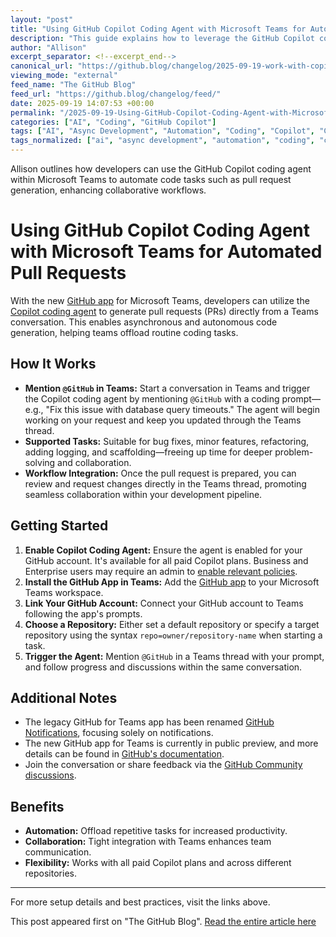 ```yaml
---
layout: "post"
title: "Using GitHub Copilot Coding Agent with Microsoft Teams for Automated PRs"
description: "This guide explains how to leverage the GitHub Copilot coding agent within Microsoft Teams to automate pull request creation and streamline your development workflow. It covers enabling the coding agent, integrating GitHub with Teams, and initiating tasks via conversational prompts. Key steps and setup requirements for developers and teams are detailed."
author: "Allison"
excerpt_separator: <!--excerpt_end-->
canonical_url: "https://github.blog/changelog/2025-09-19-work-with-copilot-coding-agent-in-microsoft-teams"
viewing_mode: "external"
feed_name: "The GitHub Blog"
feed_url: "https://github.blog/changelog/feed/"
date: 2025-09-19 14:07:53 +00:00
permalink: "/2025-09-19-Using-GitHub-Copilot-Coding-Agent-with-Microsoft-Teams-for-Automated-PRs.html"
categories: ["AI", "Coding", "GitHub Copilot"]
tags: ["AI", "Async Development", "Automation", "Coding", "Copilot", "Copilot Coding Agent", "Developer Workflow", "GitHub App", "GitHub Business", "GitHub Copilot", "GitHub Enterprise", "Microsoft Teams", "News", "Productivity Tools", "Pull Requests", "Repository Management", "Team Collaboration", "VS Code"]
tags_normalized: ["ai", "async development", "automation", "coding", "copilot", "copilot coding agent", "developer workflow", "github app", "github business", "github copilot", "github enterprise", "microsoft teams", "news", "productivity tools", "pull requests", "repository management", "team collaboration", "vs code"]
---
```


Allison outlines how developers can use the GitHub Copilot coding agent within Microsoft Teams to automate code tasks such as pull request generation, enhancing collaborative workflows.<!--excerpt_end-->

# Using GitHub Copilot Coding Agent with Microsoft Teams for Automated Pull Requests

With the new [GitHub app](https://appsource.microsoft.com/en-us/product/office/WA200009189?tab=Overview) for Microsoft Teams, developers can utilize the [Copilot coding agent](https://docs.github.com/en/copilot/concepts/agents/coding-agent/about-coding-agent) to generate pull requests (PRs) directly from a Teams conversation. This enables asynchronous and autonomous code generation, helping teams offload routine coding tasks.

## How It Works

- **Mention `@GitHub` in Teams:** Start a conversation in Teams and trigger the Copilot coding agent by mentioning `@GitHub` with a coding prompt—e.g., "Fix this issue with database query timeouts." The agent will begin working on your request and keep you updated through the Teams thread.
- **Supported Tasks:** Suitable for bug fixes, minor features, refactoring, adding logging, and scaffolding—freeing up time for deeper problem-solving and collaboration.
- **Workflow Integration:** Once the pull request is prepared, you can review and request changes directly in the Teams thread, promoting seamless collaboration within your development pipeline.

## Getting Started

1. **Enable Copilot Coding Agent:** Ensure the agent is enabled for your GitHub account. It's available for all paid Copilot plans. Business and Enterprise users may require an admin to [enable relevant policies](https://docs.github.com/en/enterprise-cloud@latest/copilot/concepts/agents/coding-agent/coding-agent-for-business-and-copilot-enterprise#copilot-coding-agent-policies-for-copilot-business-and-copilot-enterprise).
2. **Install the GitHub App in Teams:** Add the [GitHub app](https://teams.microsoft.com/l/app/836ecc9e-6dca-4696-a2e9-15e252cd3f31) to your Microsoft Teams workspace.
3. **Link Your GitHub Account:** Connect your GitHub account to Teams following the app's prompts.
4. **Choose a Repository:** Either set a default repository or specify a target repository using the syntax `repo=owner/repository-name` when starting a task.
5. **Trigger the Agent:** Mention `@GitHub` in a Teams thread with your prompt, and follow progress and discussions within the same conversation.

## Additional Notes

- The legacy GitHub for Teams app has been renamed [GitHub Notifications](https://appsource.microsoft.com/product/office/wa200002077?tab=overview), focusing solely on notifications.
- The new GitHub app for Teams is currently in public preview, and more details can be found in [GitHub's documentation](https://docs.github.com/en/copilot/how-tos/use-copilot-agents/coding-agent/integrate-coding-agent-with-teams).
- Join the conversation or share feedback via the [GitHub Community discussions](https://github.com/orgs/community/discussions/categories/copilot-conversations).

## Benefits

- **Automation:** Offload repetitive tasks for increased productivity.
- **Collaboration:** Tight integration with Teams enhances team communication.
- **Flexibility:** Works with all paid Copilot plans and across different repositories.

---
For more setup details and best practices, visit the links above.

This post appeared first on "The GitHub Blog". [Read the entire article here](https://github.blog/changelog/2025-09-19-work-with-copilot-coding-agent-in-microsoft-teams)
